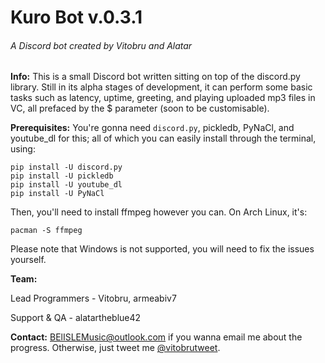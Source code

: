 # Kuro Bot v.0.3.1

###### A Discord bot created by Vitobru and Alatar

**Info:** This is a small Discord bot written sitting on top of the discord.py library. Still in its alpha stages of development, it can perform some basic tasks such as latency, uptime, greeting, and playing uploaded mp3 files in VC, all prefaced by the $ parameter (soon to be customisable).

**Prerequisites:** You're gonna need `discord.py`, pickledb, PyNaCl, and youtube_dl for this; all of which you can easily install through the terminal, using:
```
pip install -U discord.py
pip install -U pickledb
pip install -U youtube_dl
pip install -U PyNaCl
```

Then, you'll need to install ffmpeg however you can.
On Arch Linux, it's:
```
pacman -S ffmpeg
```

Please note that Windows is not supported, you will need to fix the issues yourself.

**Team:**

Lead Programmers - Vitobru, armeabiv7

Support & QA - alatartheblue42



**Contact:** [BElISLEMusic@outlook.com](BElISLEMusic@outlook.com) if you wanna email me about the progress. Otherwise, just tweet me [@vitobrutweet](https://twitter.com/vitobrutweet/).
